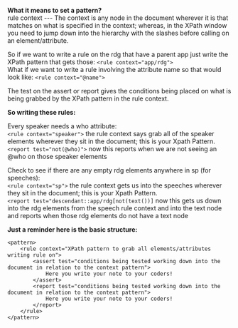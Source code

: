 **What it means to set a pattern?**  
rule context --- The context is any node in the document wherever it is that matches on what is specified in the context; whereas, in the XPath window you need to jump down into the hierarchy with the slashes before calling on an element/attribute.  
  
So if we want to write a rule on the rdg that have a parent app just write the XPath pattern that gets those: `<rule context="app/rdg">`  
What if we want to write a rule involving the attribute name so that would look like: `<rule context="@name">`  
  
The test on the assert or report gives the conditions being placed on what is being grabbed by the XPath pattern in the rule context.  
  
**So writing these rules:**  
  
Every speaker needs a who attribute:  
`<rule context="speaker">` the rule context says grab all of the speaker elements wherever they sit in the document; this is your Xpath Pattern.  
`<report test="not(@who)">` now this reports when we are not seeing an @who on those speaker elements  
  
  
Check to see if there are any empty rdg elements anywhere in sp (for speeches):  
`<rule context="sp">` the rule context gets us into the speeches wherever they sit in the document; this is your Xpath Pattern.  
`<report test="descendant::app/rdg[not(text())]` now this gets us down into the rdg elements from the speech rule context and into the text node and reports when those rdg elements do not have a text node

**Just a reminder here is the basic structure:**

````
<pattern>
    <rule context="XPath pattern to grab all elements/attributes writing rule on">
        <assert test="conditions being tested working down into the document in relation to the context pattern">
            Here you write your note to your coders!
        </assert> 
        <report test="conditions being tested working down into the document in relation to the context pattern">
            Here you write your note to your coders!
        </report> 
    </rule>
</pattern> 
````
